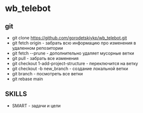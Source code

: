 # wb_telebot

## git
- git clone https://github.com/gorodetskiykp/wb_telebot.git
- git fetch origin - забрать всю информацию про изменения в удаленном репозитории
- git fetch --prune - дополнительно удаляет мусорные ветки 
- git pull - забрать все изменения
- git checkout 1-add-project-structure - переключится на ветку
- git checkout -b new_branch - создание локальной ветки
- git branch - посмотреть все ветки
- git rebase main

## SKILLS
- SMART - задачи и цели
